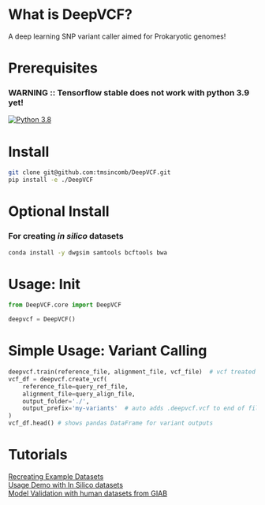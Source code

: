 # What is DeepVCF?
A deep learning SNP variant caller aimed for Prokaryotic genomes!

# Prerequisites
### WARNING :: Tensorflow stable does not work with python 3.9 yet!
[![Python 3.8](https://img.shields.io/badge/python-3.8-blue.svg)](https://www.python.org/downloads/release/python-380/)

# Install
```bash
git clone git@github.com:tmsincomb/DeepVCF.git
pip install -e ./DeepVCF
```

# Optional Install
### For creating *in silico* datasets
```bash
conda install -y dwgsim samtools bcftools bwa
```

# Usage: Init
```Python
from DeepVCF.core import DeepVCF

deepvcf = DeepVCF()
```

# Simple Usage: Variant Calling 
```python
deepvcf.train(reference_file, alignment_file, vcf_file)  # vcf treated as truth 
vcf_df = deepvcf.create_vcf(
    reference_file=query_ref_file,   
    alignment_file=query_align_file,
    output_folder='./',  
    output_prefix='my-variants'  # auto adds .deepvcf.vcf to end of file created
)
vcf_df.head() # shows pandas DataFrame for variant outputs
```

# Tutorials
[Recreating Example Datasets](./jupyter_nb/creating-data-for-usage-demo.ipynb)</br>
[Usage Demo with In Silico datasets](./jupyter_nb/tutorial.ipynb)</br>
[Model Validation with human datasets from GIAB](./jupyter_nb/GIAB-usage-demo.ipynb)</br>
